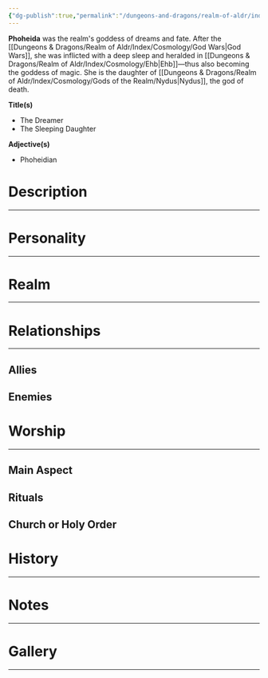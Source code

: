 ```yaml
---
{"dg-publish":true,"permalink":"/dungeons-and-dragons/realm-of-aldr/index/cosmology/gods-of-the-realm/phoheida/"}
---
```


**Phoheida** was the realm's goddess of dreams and fate. After the [[Dungeons & Dragons/Realm of Aldr/Index/Cosmology/God Wars\|God Wars]], she was inflicted with a deep sleep and heralded in [[Dungeons & Dragons/Realm of Aldr/Index/Cosmology/Ehb\|Ehb]]—thus also becoming the goddess of magic. She is the daughter of [[Dungeons & Dragons/Realm of Aldr/Index/Cosmology/Gods of the Realm/Nydus\|Nydus]], the god of death.

**Title(s)**
- The Dreamer
- The Sleeping Daughter

**Adjective(s)**
- Phoheidian

# Description
---
# Personality
---
# Realm
---
# Relationships
---
## Allies
## Enemies
# Worship
---
## Main Aspect
## Rituals
## Church or Holy Order
# History
---
# Notes
---
# Gallery
---